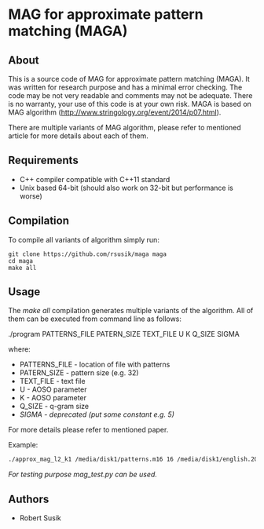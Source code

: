 # MAG for approximate pattern matching (MAGA)

## About

This is a source code of MAG for approximate pattern matching (MAGA). It was written for research purpose and has a minimal error checking. The code may be not very readable and comments may not be adequate. There is no warranty, your use of this code is at your own risk. MAGA is based on MAG algorithm (http://www.stringology.org/event/2014/p07.html).

There are multiple variants of MAG algorithm, please refer to mentioned article for more details about each of them.

## Requirements

* C++ compiler compatible with C++11 standard
* Unix based 64-bit (should also work on 32-bit but performance is worse)

## Compilation

To compile all variants of algorithm simply run:

```shell
git clone https://github.com/rsusik/maga maga
cd maga
make all
```

## Usage

The *make all* compilation generates multiple variants of the algorithm. All of them can be executed from command line as follows:

./program PATTERNS_FILE PATERN_SIZE TEXT_FILE U K Q_SIZE SIGMA

where:

* PATTERNS_FILE - location of file with patterns
* PATERN_SIZE - pattern size (e.g. 32)
* TEXT_FILE - text file
* U - AOSO parameter
* K - AOSO parameter
* Q_SIZE - q-gram size
* *SIGMA - deprecated (put some constant e.g. 5)*

For more details please refer to mentioned paper.

Example:
```bash
./approx_mag_l2_k1 /media/disk1/patterns.m16 16 /media/disk1/english.200MB 4 2 6 5
```

*For testing purpose mag_test.py can be used.*

## Authors
* Robert Susik

